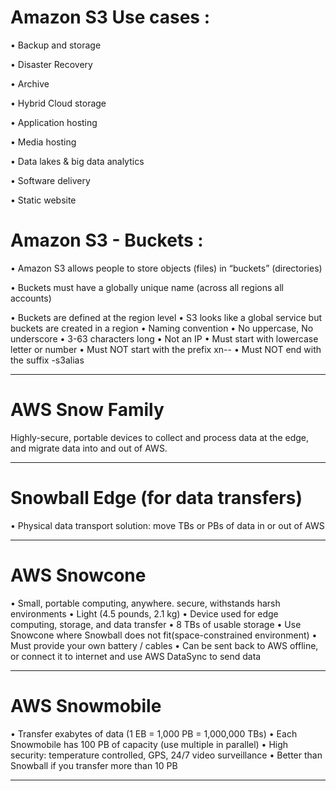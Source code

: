 # Amazon S3 Use cases :

• Backup and storage

• Disaster Recovery 

• Archive 

• Hybrid Cloud storage 

• Application hosting 

• Media hosting 

• Data lakes & big data analytics 

• Software delivery 

• Static website

# Amazon S3 - Buckets :

• Amazon S3 allows people to store objects (files) in “buckets” (directories)

• Buckets must have a globally unique name (across all regions all accounts)

• Buckets are defined at the region level
• S3 looks like a global service but buckets are created in a region
• Naming convention
• No uppercase, No underscore
• 3-63 characters long
• Not an IP
• Must start with lowercase letter or number
• Must NOT start with the prefix xn--
• Must NOT end with the suffix -s3alias
________________________
# AWS Snow Family

Highly-secure, portable devices to collect and process data at the edge, and migrate data into and out of AWS.
________________________
# Snowball Edge (for data transfers)
 • Physical data transport solution: move TBs or PBs of data in or out of AWS
________________________
# AWS Snowcone 
• Small, portable computing, anywhere. secure, withstands harsh environments
• Light (4.5 pounds, 2.1 kg) 
• Device used for edge computing, storage, and data transfer
• 8 TBs of usable storage
• Use Snowcone where Snowball does not fit(space-constrained environment)
• Must provide your own battery / cables • Can be sent back to AWS offline, or connect it to internet and use AWS DataSync to send data
________________________
# AWS Snowmobile
• Transfer exabytes of data (1 EB = 1,000 PB = 1,000,000 TBs)
• Each Snowmobile has 100 PB of capacity (use multiple in parallel)
• High security: temperature controlled, GPS, 24/7 video surveillance
• Better than Snowball if you transfer more than 10 PB
________________________
